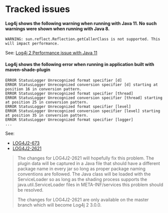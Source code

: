 
# Tracked issues

#### Log4j shows the following warning when running with Java 11. No such warnings were shown when running with Java 8.
```
WARNING: sun.reflect.Reflection.getCallerClass is not supported. This will impact performance.
```
See: [Log4j 2 Performance issue with Java 11](https://issues.apache.org/jira/browse/LOG4J2-2537)

#### Log4j shows the following error when running in application built with maven-shade-plugin
```
ERROR StatusLogger Unrecognized format specifier [d]
ERROR StatusLogger Unrecognized conversion specifier [d] starting at position 16 in conversion pattern.
ERROR StatusLogger Unrecognized format specifier [thread]
ERROR StatusLogger Unrecognized conversion specifier [thread] starting at position 25 in conversion pattern.
ERROR StatusLogger Unrecognized format specifier [level]
ERROR StatusLogger Unrecognized conversion specifier [level] starting at position 35 in conversion pattern.
ERROR StatusLogger Unrecognized format specifier [logger]
...
```
See: 
- [LOG4J2-673](https://issues.apache.org/jira/browse/LOG4J2-673) 
- [LOG4J2-2621](https://issues.apache.org/jira/browse/LOG4J2-2621)

> The changes for LOG4J2-2621 will hopefully fix this problem. The plugin data will be captured in a Java file that should have a different package name in every jar so long as proper package naming conventions are followed. The Java class will be loaded with the ServiceLoader so as long as the shading process supports the java.util.ServiceLoader files in META-INF/services this problem should be resolved.
> 
> The changes for LOG4J2-2621 are only available on the master branch which will become Log4j 2 3.0.0.

 
